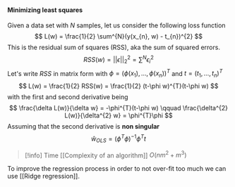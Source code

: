 #### Minimizing least squares

Given a data set with $N$ samples, let us consider the following loss function
$$
L(w) = \frac{1}{2} \sum^{N}(y(x_{n}, w) - t_{n})^{2}
$$
This is the residual sum of squares (RSS), aka the sum of squared errors.
$$
RSS(w) = || \epsilon||_{2}^{2} = \sum^{N} \epsilon^{2}_{i} 
$$
Let's write $RSS$ in matrix form with $\phi = (\phi(x_{1}), \dots, \phi(x_{n})) ^T$ and $t = (t_{1},\dots,t_{n})^{T}$
$$
L(w) = \frac{1}{2} RSS(w) = \frac{1}{2} (t-\phi w)^{T}(t-\phi w)
$$
with the first and second derivative being
$$
\frac{\delta L(w)}{\delta w} = -\phi^{T}(t-\phi w) \qquad \frac{\delta^{2} L(w)}{\delta^{2} w} = \phi^{T}\phi
$$
Assuming that the second derivative is **non singular**
$$
\hat{w}_{OLS} = (\phi^{T}\phi)^{-1}\phi^{T}t 
$$

>[!info] Time [[Complexity of an algorithm]]
>$O(nm^{2} + m^{3})$ 

To improve the regression process in order to not over-fit too much we can use [[Ridge regression]].